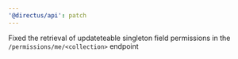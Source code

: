 ```yaml
---
'@directus/api': patch
---
```


Fixed the retrieval of updateteable singleton field permissions in the `/permissions/me/<collection>` endpoint
